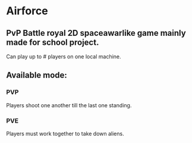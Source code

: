 # Airforce
## PvP Battle royal 2D spaceawarlike game mainly made for school project.
Can play up to # players on one local machine.

## Available mode:
### PVP
Players shoot one another till the last one standing.

### PVE
Players must work together to take down aliens.
